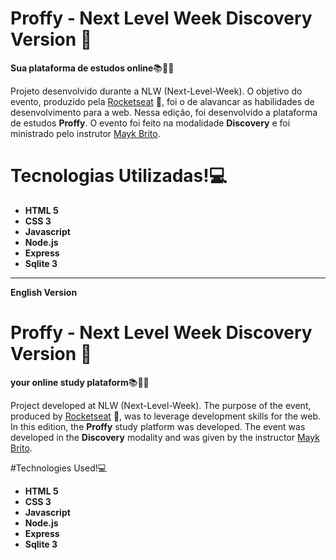 # Proffy - Next Level Week Discovery Version 🚀
**Sua plataforma de estudos online**📚👩‍💻

Projeto desenvolvido durante a NLW (Next-Level-Week). O objetivo do evento, produzido pela [Rocketseat](https://rocketseat.com.br/) 🚀, foi o de alavancar as habilidades de desenvolvimento para a web. Nessa edição, foi desenvolvido a plataforma de estudos **Proffy**. 
O evento foi feito na modalidade **Discovery** e foi ministrado pelo instrutor [Mayk Brito](https://github.com/maykbrito).

# Tecnologias Utilizadas!💻
 - **HTML 5** 
 - **CSS 3**
 - **Javascript**
 - **Node.js**
 - **Express**
 - **Sqlite 3**


****
**English Version**
# Proffy - Next Level Week Discovery Version 🚀
**your online study plataform**📚👩‍💻

Project developed at NLW (Next-Level-Week). The purpose of the event, produced by [Rocketseat](https://rocketseat.com.br/) 🚀, was to leverage development skills for the web. In this edition, the **Proffy** study platform was developed.
The event was developed in the **Discovery** modality and was given by the instructor [Mayk Brito](https://github.com/maykbrito).

#Technologies Used!💻
 - **HTML 5** 
 - **CSS 3**
 - **Javascript**
 - **Node.js**
 - **Express**
 - **Sqlite 3**
